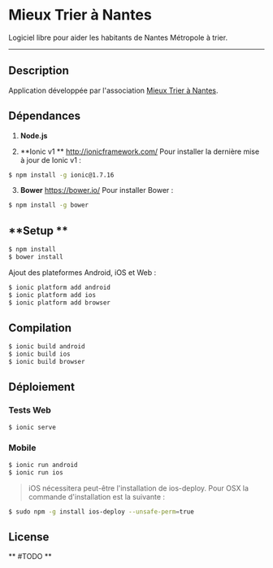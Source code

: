 Mieux Trier à Nantes
=====================

Logiciel libre pour aider les habitants de Nantes Métropole à trier.

----------

## **Description**
Application développée par l'association [Mieux Trier à Nantes](https://mieuxtrieranantes.wordpress.com/).

## **Dépendances**
1. **Node.js**

2. **Ionic v1 **
http://ionicframework.com/
Pour installer la dernière mise à jour de Ionic v1 :
```bash
$ npm install -g ionic@1.7.16
```

3. **Bower**
https://bower.io/
Pour installer Bower :
```bash
$ npm install -g bower
```

## **Setup **
```bash
$ npm install
$ bower install
```
Ajout des plateformes Android, iOS et Web :
```bash
$ ionic platform add android
$ ionic platform add ios
$ ionic platform add browser
```

## **Compilation**
```bash
$ ionic build android
$ ionic build ios
$ ionic build browser
```

## **Déploiement**
### Tests Web ###
```bash
$ ionic serve
```
### Mobile ###
```bash
$ ionic run android
$ ionic run ios
```
>iOS nécessitera peut-être l'installation de ios-deploy. Pour OSX la commande d'installation est la suivante :
```bash
$ sudo npm -g install ios-deploy --unsafe-perm=true
```

## License ##
** #TODO **
